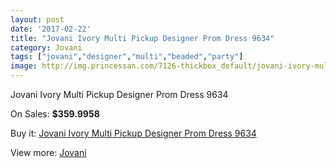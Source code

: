 ```yaml
---
layout: post
date: '2017-02-22'
title: "Jovani Ivory Multi Pickup Designer Prom Dress 9634"
category: Jovani
tags: ["jovani","designer","multi","beaded","party"]
image: http://img.princessan.com/7126-thickbox_default/jovani-ivory-multi-pickup-designer-prom-dress-9634.jpg
---
```

Jovani Ivory Multi Pickup Designer Prom Dress 9634

On Sales: **$359.9958**
<a href="https://www.princessan.com/en/jovani/3179-jovani-ivory-multi-pickup-designer-prom-dress-9634.html"><amp-img layout="responsive" width="600" height="600" src="//img.princessan.com/7126-thickbox_default/jovani-ivory-multi-pickup-designer-prom-dress-9634.jpg" alt="Jovani Ivory Multi Pickup Designer Prom Dress 9634 0" /></a>
<a href="https://www.princessan.com/en/jovani/3179-jovani-ivory-multi-pickup-designer-prom-dress-9634.html"><amp-img layout="responsive" width="600" height="600" src="//img.princessan.com/7128-thickbox_default/jovani-ivory-multi-pickup-designer-prom-dress-9634.jpg" alt="Jovani Ivory Multi Pickup Designer Prom Dress 9634 1" /></a>
<a href="https://www.princessan.com/en/jovani/3179-jovani-ivory-multi-pickup-designer-prom-dress-9634.html"><amp-img layout="responsive" width="600" height="600" src="//img.princessan.com/7127-thickbox_default/jovani-ivory-multi-pickup-designer-prom-dress-9634.jpg" alt="Jovani Ivory Multi Pickup Designer Prom Dress 9634 2" /></a>

Buy it: [Jovani Ivory Multi Pickup Designer Prom Dress 9634](https://www.princessan.com/en/jovani/3179-jovani-ivory-multi-pickup-designer-prom-dress-9634.html "Jovani Ivory Multi Pickup Designer Prom Dress 9634")

View more: [Jovani](https://www.princessan.com/en/26-jovani "Jovani")